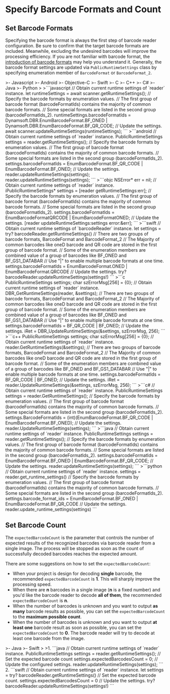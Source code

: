 
# Specify Barcode Formats and Count

## Set Barcode Formats

Specifying the barcode format is always the first step of barcode reader configuration. Be sure to confirm that the target barcode formats are included. Meanwhile, excluding the undesired barcodes will improve the processing efficiency. If you are not familiar with barcode format, the <a href="https://www.dynamsoft.com/barcode-types/barcode-types/" target="_blank">introduction of barcode formats</a> may help you understand it. Generally, the barcode format settings are updated via `PublicRuntimeSettings` class by specifying enumeration member of `BarcodeFormat` or `BarcodeFormat_2`.

<div class="sample-code-prefix template2"></div>
   >- Javascript
   >- Android
   >- Objective-C
   >- Swift
   >- C
   >- C++
   >- C#
   >- Java
   >- Python
   >
>```javascript
// Obtain current runtime settings of `reader` instance.
let runtimeSettings = await scanner.getRuntimeSettings();
// Specify the barcode formats by enumeration values.
// The first group of barcode format (barcodeFormatIds) contains the majority of common barcode formats.
// Some special formats are listed in the second group (barcodeFormatIds_2).
runtimeSettings.barcodeFormatIds = Dynamsoft.DBR.EnumBarcodeFormat.BF_ONED | Dynamsoft.DBR.EnumBarcodeFormat.BF_QR_CODE;
// Update the settings.
await scanner.updateRuntimeSettings(runtimeSettings);
```
>```android
// Obtain current runtime settings of `reader` instance.
PublicRuntimeSettings settings = reader.getRuntimeSettings();
// Specify the barcode formats by enumeration values.
// The first group of barcode format (barcodeFormatIds) contains the majority of common barcode formats.
// Some special formats are listed in the second group (barcodeFormatIds_2).
settings.barcodeFormatIds = EnumBarcodeFormat.BF_QR_CODE | EnumBarcodeFormat.BF_ONED;
// Update the settings.
reader.updateRuntimeSettings(settings);
   reader.updateRuntimeSettings(settings);
```
>```objc
NSError* err = nil;
// Obtain current runtime settings of `reader` instance.
iPublicRuntimeSettings* settings = [reader getRuntimeSettings:err];
// Specify the barcode formats by enumeration values.
// The first group of barcode format (barcodeFormatIds) contains the majority of common barcode formats.
// Some special formats are listed in the second group (barcodeFormatIds_2).
settings.barcodeFormatIds = EnumBarcodeFormatQRCODE | EnumBarcodeFormatONED;
// Update the settings.
[reader updateRuntimeSettings:settings error:&err];
```
>```swift
// Obtain current runtime settings of `barcodeReader` instance.
let settings = try? barcodeReader.getRuntimeSettings()
// There are two groups of barcode formats, BarcodeFormat and BarcodeFormat_2
// The Majority of common barcodes like oneD barcode and QR code are stored in the first group of barcode format.
// Some of the enumeration members are combined value of a group of barcodes like BF_ONED and BF_GS1_DATABAR
// Use "|" to enable multiple barcode formats at one time.
settings.barcodeFormatIds = EnumBarcodeFormat.ONED | EnumBarcodeFormat.QRCODE
// Update the settings.
try? barcodeReader.updateRuntimeSettings(settings!)
```
>```c
PublicRuntimeSettings settings;
char szErrorMsg[256] = {0};
// Obtain current runtime settings of `reader` instance.
DBR_GetRuntimeSettings(reader, &settings);
// There are two groups of barcode formats, BarcodeFormat and BarcodeFormat_2
// The Majority of common barcodes like oneD barcode and QR code are stored in the first group of barcode format.
// Some of the enumeration members are combined value of a group of barcodes like BF_ONED and BF_GS1_DATABAR
// Use "|" to enable multiple barcode formats at one time.
settings.barcodeFormatIds = BF_QR_CODE | BF_ONED;
// Update the settings.
iRet = DBR_UpdateRuntimeSettings(&settings, szErrorMsg, 256);
```
>```c++
PublicRuntimeSettings settings;
char szErrorMsg[256] = {0};
// Obtain current runtime settings of `reader` instance.
reader.GetRuntimeSettings(&settings);
// There are two groups of barcode formats, BarcodeFormat and BarcodeFormat_2
// The Majority of common barcodes like oneD barcode and QR code are stored in the first group of barcode format.
// Some of the enumeration members are combined value of a group of barcodes like BF_ONED and BF_GS1_DATABAR
// Use "|" to enable multiple barcode formats at one time.
settings.barcodeFormatIds = BF_QR_CODE | BF_ONED;
// Update the settings.
iRet = reader.UpdateRuntimeSettings(&settings, szErrorMsg, 256);
```
>```c#
// Obtain current runtime settings of `reader` instance.
PublicRuntimeSettings settings = reader.GetRuntimeSettings();
// Specify the barcode formats by enumeration values.
// The first group of barcode format (barcodeFormatIds) contains the majority of common barcode formats.
// Some special formats are listed in the second group (barcodeFormatIds_2).
settings.BarcodeFormatIds = (int)(EnumBarcodeFormat.BF_QR_CODE | EnumBarcodeFormat.BF_ONED);
// Update the settings.
reader.UpdateRuntimeSettings(settings);
```
>```java
// Obtain current runtime settings of `reader` instance.
PublicRuntimeSettings settings = reader.getRuntimeSettings();
// Specify the barcode formats by enumeration values.
// The first group of barcode format (barcodeFormatIds) contains the majority of common barcode formats.
// Some special formats are listed in the second group (barcodeFormatIds_2).
settings.barcodeFormatIds = EnumBarcodeFormat.BF_ONED | EnumBarcodeFormat.BF_QR_CODE;
// Update the settings.
reader.updateRuntimeSettings(settings);
```
>```python
// Obtain current runtime settings of `reader` instance.
settings = reader.get_runtime_settings()
// Specify the barcode formats by enumeration values.
// The first group of barcode format (barcodeFormatIds) contains the majority of common barcode formats.
// Some special formats are listed in the second group (barcodeFormatIds_2).
settings.barcode_format_ids = EnumBarcodeFormat.BF_ONED | EnumBarcodeFormat.BF_QR_CODE
// Update the settings.
reader.update_runtime_settings(settings)
```

## Set Barcode Count

The `expectedBarcodeCount` is the parameter that controls the number of expected results of the recognized barcodes via barcode reader from a single image. The process will be stopped as soon as the count of successfully decoded barcodes reaches the expected amount.

There are some suggestions on how to set the `expectedBarcodeCount`:

- When your project is design for decoding **single** barcode, the recommended `expectedBarcodeCount` is **1**. This will sharply improve the processing speed.
- When there are **n** barcodes in a single image (**n** is a fixed number) and you'd like the barcode reader to decode **all of them**, the recommended `expectedBarcodeCount` is **n**.
- When the number of barcodes is unknown and you want to output **as many** barcode results as possible, you can set the `expectedBarcodeCount` to the **maximum possible count**.
- When the number of barcodes is unknown and you want to output **at least one** barcode result as soon as possible, you can set the `expectedBarcodeCount` to **0**. The barcode reader will try to decode at least one barcode from the image.

<div class="sample-code-prefix"></div>
   >- Java
   >- Swift
   >
   >1. 
   ```java
   // Obtain current runtime settings of `reader` instance.
   PublicRuntimeSettings settings = reader.getRuntimeSettings();
   // Set the expected barcode count
   settings.expectedBarcodesCount = 0;
   // Update the configured settings.
   reader.updateRuntimeSettings(settings);
   ```
   2. 
   ```swift
   // Obtain current runtime settings of `reader` instance.
   let settings = try? barcodeReader.getRuntimeSettings()
   // Set the expected barcode count.
   settings.expectedBarcodesCount = 0
   // Update the settings.
   try? barcodeReader.updateRuntimeSettings(settings!)
   ```
